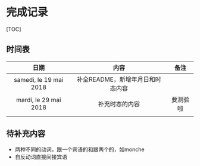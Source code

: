 # 完成记录

[TOC]

## 时间表

|           日期           |         内容          |  备注  |
| :--------------------: | :-----------------: | :--: |
| samedi, le 19 mai 2018 | 补全README，新增年月日和时态内容 |      |
| mardi, le 29 mai 2018  |       补充时态的内容       | 要测验啦 |
|                        |                     |      |

## 待补充内容

- 两种不同的动词，跟一个宾语的和跟两个的，如monche
- 自反动词直接间接宾语